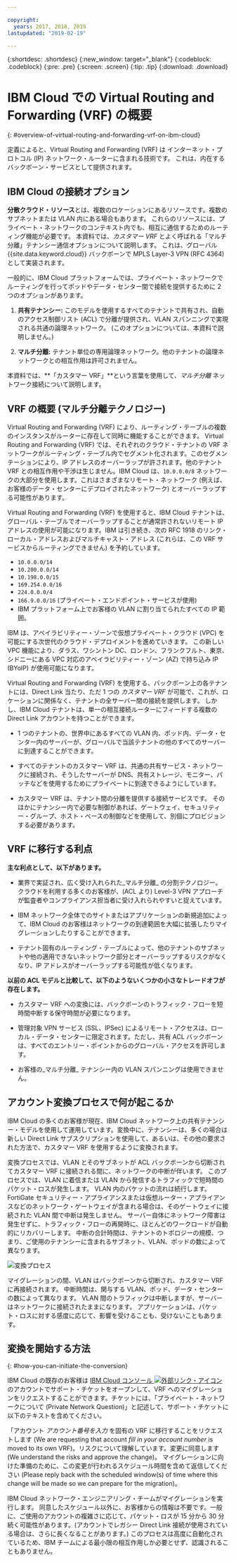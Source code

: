 ```yaml
---

copyright:
  years: 2017, 2018, 2019
lastupdated: "2019-02-19"

---
```


{:shortdesc: .shortdesc}
{:new_window: target="_blank"}
{:codeblock: .codeblock}
{:pre: .pre}
{:screen: .screen}
{:tip: .tip}
{:download: .download}

# IBM Cloud での Virtual Routing and Forwarding (VRF) の概要
{: #overview-of-virtual-routing-and-forwarding-vrf-on-ibm-cloud}

定義によると、Virtual Routing and Forwarding (VRF) は インターネット・プロトコル (IP) ネットワーク・ルーターに含まれる技術です。 これは、内在するバックボーン・サービスとして提供されます。

## IBM Cloud の接続オプション

**分散クラウド・リソース**とは、複数のロケーションにあるリソースです。複数のサブネットまたは VLAN 内にある場合もあります。 これらのリソースには、プライベート・ネットワークのコンテキスト内でも、相互に通信するためのルーティング機能が必要です。 本資料では、_カスタマー VRF_ とよく呼ばれる「マルチ分離」テナンシー通信オプションについて説明します。 これは、グローバル {{site.data.keyword.cloud}} バックボーンで MPLS Layer-3 VPN (RFC 4364) として実装されます。

一般的に、IBM Cloud プラットフォームでは、プライベート・ネットワークでルーティングを行ってポッドやデータ・センター間で接続を提供するために 2 つのオプションがあります。

1. **共有テナンシー:** このモデルを使用するすべてのテナントで共有され、自動のアクセス制御リスト (ACL) で分離が提供され、VLAN スパンニングで実現される共通の論理ネットワーク。 (このオプションについては、本資料で説明しません。)

2. **マルチ分離:** テナント単位の専用論理ネットワーク。他のテナントの論理ネットワークとの相互作用は許可されません。  

本資料では、**「カスタマー VRF」**という言葉を使用して、_マルチ分離_ ネットワーク接続について説明します。

## VRF の概要 (マルチ分離テクノロジー)

Virtual Routing and Forwarding (VRF) により、ルーティング・テーブルの複数のインスタンスがルーターに存在して同時に機能することができます。 Virtual Routing and Forwarding (VRF) では、それぞれのクラウド・テナントの VRF ネットワークがルーティング・テーブル内でセグメント化されます。このセグメンテーションにより、IP アドレスのオーバーラップが許されます。他のテナント VRF との相互作用や干渉は生じません。IBM Cloud は、`10.0.0.0/8` ネットワークの大部分を使用します。これはさまざまなリモート・ネットワーク (例えば、お客様のデータ・センターにデプロイされたネットワーク) とオーバーラップする可能性があります。

Virtual Routing and Forwarding (VRF) を使用すると、IBM Cloud テナントは、グローバル・テーブルでオーバーラップすることが通常許されないリモート IP アドレスの使用が可能になります。IBM は引き続き、次の RFC 1918 のリンク・ローカル・アドレスおよびマルチキャスト・アドレス (これらは、この VRF サービスからルーティングできません) を予約しています。

* `10.0.0.0/14`
* `10.200.0.0/14`
* `10.198.0.0/15`
* `169.254.0.0/16`
* `224.0.0.0/4`
* `166.9.0.0/16` (プライベート・エンドポイント・サービスが使用)
* IBM プラットフォーム上でお客様の VLAN に割り当てられたすべての IP 範囲。

IBM は、アベイラビリティー・ゾーンで仮想プライベート・クラウド (VPC) を可能にする次世代のクラウド・デプロイメントを進めていきます。 この新しい VPC 機能により、ダラス、ワシントン DC、ロンドン、フランクフルト、東京、シドニーにある VPC 対応のアベイラビリティー・ゾーン (AZ) で持ち込み IP (BYoIP) が使用可能になります。

Virtual Routing and Forwarding (VRF) を使用する、バックボーン上の各テナントには、Direct Link 当たり、ただ 1 つの _カスタマー VRF_ が可能で、これが、ロケーションに関係なく、テナントの全サーバー間の接続を提供します。 しかし、IBM Cloud テナントは、単一の相互接続ルーターにフィードする複数の Direct Link アカウントを持つことができます。  

* 1 つのテナントの、世界中にあるすべての VLAN 内、ポッド内、データ・センター内のサーバーが、グローバルで当該テナントの他のすべてのサーバーに到達することができます。

* すべてのテナントのカスタマー VRF は、共通の共有サービス・ネットワークに接続され、そうしたサーバーが DNS、共有ストレージ、モニター、パッチなどを使用するためにプライベートに到達できるようにしています。

* カスタマー VRF は、テナント間の分離を提供する接続サービスです。 そのほかにテナンシー内で必要な制御があれば、ゲートウェイ、セキュリティー・グループ、ホスト・ベースの制御などを使用して、別個にプロビジョンする必要があります。

## VRF に移行する利点

**主な利点として、以下があります。**

* 業界で実証され、広く受け入れられた_マルチ分離_ の分割テクノロジー。 クラウドを利用する多くのお客様が、(ACL より) Level-3 VPN アプローチが監査者やコンプライアンス担当者に受け入れられやすいと捉えています。   

* IBM ネットワーク全体でのサイトまたはアプリケーションの新規追加によって、IBM Cloud のお客様はネットワークの到達範囲を大幅に拡張したりマイグレーションしたりすることができます。

* テナント固有のルーティング・テーブルによって、他のテナントのサブネットや他の適用できないネットワーク部分とオーバーラップするリスクがなくなり、IP アドレスがオーバーラップする可能性が低くなります。

**以前の ACL モデルと比較して、以下のようないくつかの小さなトレードオフが存在します。**  

* カスタマー VRF への変換には、バックボーンのトラフィック・フローを短時間中断する保守時間が必要になります。

* 管理対象 VPN サービス (SSL、IPSec) によるリモート・アクセスは、ローカル・データ・センターに限定されます。ただし、共有 ACL バックボーンは、すべてのエントリー・ポイントからのグローバル・アクセスを許可します。

* お客様の_マルチ分離_ テナンシー内の VLAN スパンニングは使用できません。

## アカウント変換プロセスで何が起こるか

IBM Cloud の多くのお客様が現在、IBM Cloud ネットワーク上の共有テナンシー・モデルを使用して運用しています。変換中に、テナンシーは、多くの場合は新しい Direct Link サブスクリプションを使用して、あるいは、その他の要求された方法で、カスタマー VRF を使用するように変換されます。  

変換プロセスでは、VLAN とそのサブネットが ACL バックボーンから切断されてカスタマー VRF に接続される間に、ネットワークの中断が伴います。 このプロセスでは、VLAN に着信または VLAN から発信するトラフィックで短時間のパケット・ロスが発生します。 VLAN 内のパケットの流れは続行します。 FortiGate セキュリティー・アプライアンスまたは仮想ルーター・アプライアンスなどのネットワーク・ゲートウェイが含まれる場合は、そのゲートウェイに接続された VLAN 間で中断は発生しません。 サーバー自体にネットワーク障害は発生せずに、トラフィック・フローの再開時に、ほとんどのワークロードが自動的にリカバリーします。 中断の合計時間は、テナントのトポロジーの規模、つまり、ご使用のテナンシーに含まれるサブネット、VLAN、ポッドの数によって異なります。

![変換プロセス](/images/vrf-on-ibm-cloud.png)

マイグレーションの間、VLAN はバックボーンから切断され、カスタマー VRF に再接続されます。  中断時間は、関与する VLAN、ポッド、データ・センターの数によって異なります。 VLAN 間のトラフィックは中断しますが、サーバーはネットワークに接続されたままになります。 アプリケーションは、パケット・ロスに対する感度に応じて、影響を受けることも、受けないこともあります。

## 変換を開始する方法
{: #how-you-can-initiate-the-conversion}

IBM Cloud の既存のお客様は [IBM Cloud コンソール ![外部リンク・アイコン](../../icons/launch-glyph.svg "外部リンク・アイコン")]( https://control.bluemix.net/support/unifiedConsole/tickets/add) のアカウントでサポート・チケットをオープンして、VRF へのマイグレーションをリクエストすることができます。チケットには、「プライベート・ネットワークについて (Private Network Question)」と記述して、サポート・チケットに以下のテキストを含めてください。

「アカウント _アカウント番号を入力_ を固有の VRF に移行することをリクエストします (We are requesting that account _fill in your account number_ is moved to its own VRF)。リスクについて理解しています。変更に同意します (We understand the risks and approve the change)。 マイグレーションに向けた準備のために、この変更が行われるスケジュール時間を含めて返信してください (Please reply back with the scheduled window(s) of time where this change will be made so we can prepare for the migration)。

IBM Cloud ネットワーク・エンジニアリング・チームがマイグレーションを実行します。 同意したスケジュール以外に、お客様からの情報は不要です。一般に、ご使用のアカウントの複雑さに応じて、パケット・ロスが 15 分から 30 分続く可能性があります。(アカウントでレガシー Direct Link 接続が使用されている場合は、さらに長くなることがあります。) このプロセスは高度に自動化されているため、IBM チームによる最小限の相互作用しか必要とせず、認識されることもありません。
